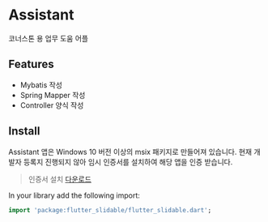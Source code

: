 # Assistant

코너스톤 용 업무 도움 어플

## Features

- Mybatis 작성
- Spring Mapper 작성
- Controller 양식 작성

## Install

Assistant 앱은 Windows 10 버전 이상의 msix 패키지로 만들어져 있습니다. 현재 개발자 등록지 진행되지 않아 임시 인증서를 설치하여 해당 앱을 인증 받습니다.

> 인증서 설치 [다운로드](https://github.com/azqazq195/assistant/releases/download/v1.0.5.3/certificate.zip)

In your library add the following import:

```dart
import 'package:flutter_slidable/flutter_slidable.dart';
```
